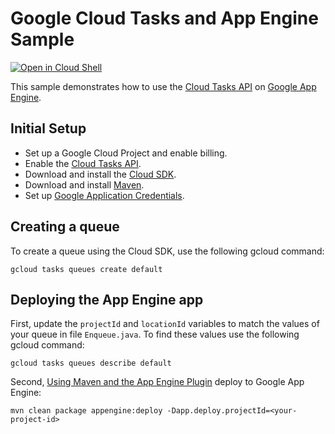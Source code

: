 # Google Cloud Tasks and App Engine Sample

<a href="https://console.cloud.google.com/cloudshell/open?git_repo=https://github.com/GoogleCloudPlatform/java-docs-samples&page=editor&open_in_editor=appengine-java8/tasks/app/README.md">
<img alt="Open in Cloud Shell" src ="http://gstatic.com/cloudssh/images/open-btn.png"></a>

This sample demonstrates how to use the [Cloud Tasks API][task-api] on [Google App
Engine][ae-docs].

[task-api]: https://cloud.google.com/tasks/docs/
[ae-docs]: https://cloud.google.com/appengine/docs/java/

## Initial Setup

 * Set up a Google Cloud Project and enable billing.
 * Enable the
 [Cloud Tasks API](https://console.cloud.google.com/launcher/details/google/cloudtasks.googleapis.com).
 * Download and install the [Cloud SDK](https://cloud.google.com/sdk).
 * Download and install [Maven](http://maven.apache.org/install.html).
 * Set up [Google Application Credentials](https://cloud.google.com/docs/authentication/getting-started).

## Creating a queue

To create a queue using the Cloud SDK, use the following gcloud command:

```
gcloud tasks queues create default
```

## Deploying the App Engine app

First, update the `projectId` and `locationId` variables to match the values of
your queue in file `Enqueue.java`. To find these values use the following gcloud
command:

```
gcloud tasks queues describe default
```

Second, [Using Maven and the App Engine Plugin](https://cloud.google.com/appengine/docs/flexible/java/using-maven)
deploy to Google App Engine:

```
mvn clean package appengine:deploy -Dapp.deploy.projectId=<your-project-id>
```
